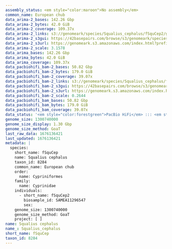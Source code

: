 ```yaml
---
assembly_status: <em style="color:maroon">No assembly</em>
common_name: European chub
data_arima-2_bases: 142.26 Gbp
data_arima-2_bytes: 42.0 GiB
data_arima-2_coverage: 109.37x
data_arima-2_links: s3://genomeark/species/Squalius_cephalus/fSquCep2/genomic_data/arima/<br>
data_arima-2_s3gui: https://42basepairs.com/browse/s3/genomeark/species/Squalius_cephalus/fSquCep2/genomic_data/arima/
data_arima-2_s3url: https://genomeark.s3.amazonaws.com/index.html?prefix=species/Squalius_cephalus/fSquCep2/genomic_data/arima/
data_arima-2_scale: 3.1578
data_arima_bases: 142.26 Gbp
data_arima_bytes: 42.0 GiB
data_arima_coverage: 109.37x
data_pacbiohifi_bam-2_bases: 50.82 Gbp
data_pacbiohifi_bam-2_bytes: 179.0 GiB
data_pacbiohifi_bam-2_coverage: 39.07x
data_pacbiohifi_bam-2_links: s3://genomeark/species/Squalius_cephalus/fSquCep2/genomic_data/pacbio_hifi/<br>
data_pacbiohifi_bam-2_s3gui: https://42basepairs.com/browse/s3/genomeark/species/Squalius_cephalus/fSquCep2/genomic_data/pacbio_hifi/
data_pacbiohifi_bam-2_s3url: https://genomeark.s3.amazonaws.com/index.html?prefix=species/Squalius_cephalus/fSquCep2/genomic_data/pacbio_hifi/
data_pacbiohifi_bam-2_scale: 0.2644
data_pacbiohifi_bam_bases: 50.82 Gbp
data_pacbiohifi_bam_bytes: 179.0 GiB
data_pacbiohifi_bam_coverage: 39.07x
data_status: '<em style="color:forestgreen">PacBio HiFi</em> ::: <em style="color:forestgreen">Arima</em>'
genome_size: 1300740000
genome_size_display: 1.30 Gbp
genome_size_method: GoaT
last_raw_data: 1676136421
last_updated: 1676136421
metadata: |
  species:
    short_name: fSquCep
    name: Squalius cephalus
    taxon_id: 8284
    common_name: European chub
    order:
      name: Cypriniformes
    family:
      name: Cyprinidae
    individuals:
      - short_name: fSquCep2
        biosample_id: SAMEA11296547
        sex:
    genome_size: 1300740000
    genome_size_method: GoaT
    project: [ ]
name: Squalius cephalus
name_: Squalius_cephalus
short_name: fSquCep
taxon_id: 8284
---
```


